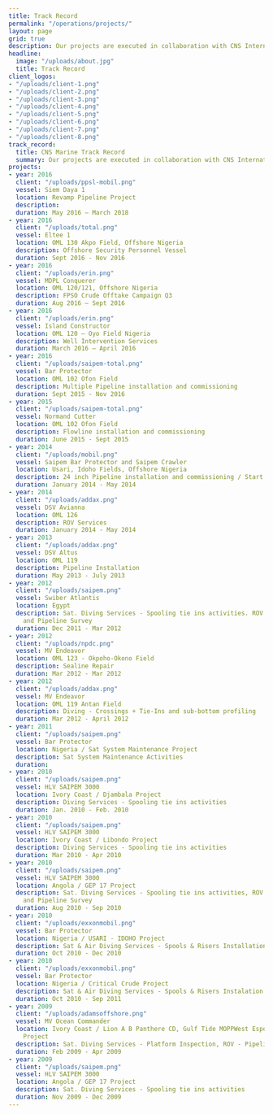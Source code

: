 ```yaml
---
title: Track Record
permalink: "/operations/projects/"
layout: page
grid: true
description: Our projects are executed in collaboration with CNS International.
headline:
  image: "/uploads/about.jpg"
  title: Track Record
client_logos:
- "/uploads/client-1.png"
- "/uploads/client-2.png"
- "/uploads/client-3.png"
- "/uploads/client-4.png"
- "/uploads/client-5.png"
- "/uploads/client-6.png"
- "/uploads/client-7.png"
- "/uploads/client-8.png"
track_record:
  title: CNS Marine Track Record
  summary: Our projects are executed in collaboration with CNS International
projects:
- year: 2016
  client: "/uploads/ppsl-mobil.png"
  vessel: Siem Daya 1
  location: Revamp Pipeline Project
  description: 
  duration: May 2016 – March 2018
- year: 2016
  client: "/uploads/total.png"
  vessel: Eltee 1
  location: OML 130 Akpo Field, Offshore Nigeria
  description: Offshore Security Personnel Vessel
  duration: Sept 2016 - Nov 2016
- year: 2016
  client: "/uploads/erin.png"
  vessel: MDPL Conquerer
  location: OML 120/121, Offshore Nigeria
  description: FPSO Crude Offtake Campaign Q3
  duration: Aug 2016 – Sept 2016
- year: 2016
  client: "/uploads/erin.png"
  vessel: Island Constructor
  location: OML 120 – Oyo Field Nigeria
  description: Well Intervention Services
  duration: March 2016 – April 2016
- year: 2016
  client: "/uploads/saipem-total.png"
  vessel: Bar Protector
  location: OML 102 Ofon Field
  description: Multiple Pipeline installation and commissioning
  duration: Sept 2015 - Nov 2016
- year: 2015
  client: "/uploads/saipem-total.png"
  vessel: Normand Cutter
  location: OML 102 Ofon Field
  description: Flowline installation and commissioning
  duration: June 2015 - Sept 2015
- year: 2014
  client: "/uploads/mobil.png"
  vessel: Saipem Bar Protector and Saipem Crawler
  location: Usari, Idoho Fields, Offshore Nigeria
  description: 24 inch Pipeline installation and commissioning / Start
  duration: January 2014 - May 2014
- year: 2014
  client: "/uploads/addax.png"
  vessel: DSV Avianna
  location: OML 126
  description: ROV Services
  duration: January 2014 - May 2014
- year: 2013
  client: "/uploads/addax.png"
  vessel: DSV Altus
  location: OML 119
  description: Pipeline Installation
  duration: May 2013 - July 2013
- year: 2012
  client: "/uploads/saipem.png"
  vessel: Swiber Atlantis
  location: Egypt
  description: Sat. Diving Services - Spooling tie ins activities. ROV - Platform
    and Pipeline Survey
  duration: Dec 2011 - Mar 2012
- year: 2012
  client: "/uploads/npdc.png"
  vessel: MV Endeavor
  location: OML 123 - Okpoho-Okono Field
  description: Sealine Repair
  duration: Mar 2012 - Mar 2012
- year: 2012
  client: "/uploads/addax.png"
  vessel: MV Endeavor
  location: OML 119 Antan Field
  description: Diving - Crossings + Tie-Ins and sub-bottom profiling
  duration: Mar 2012 - April 2012
- year: 2011
  client: "/uploads/saipem.png"
  vessel: Bar Protector
  location: Nigeria / Sat System Maintenance Project
  description: Sat System Maintenance Activities
  duration: 
- year: 2010
  client: "/uploads/saipem.png"
  vessel: HLV SAIPEM 3000
  location: Ivory Coast / Djambala Project
  description: Diving Services - Spooling tie ins activities
  duration: Jan. 2010 - Feb. 2010
- year: 2010
  client: "/uploads/saipem.png"
  vessel: HLV SAIPEM 3000
  location: Ivory Coast / Libondo Project
  description: Diving Services - Spooling tie ins activities
  duration: Mar 2010 - Apr 2010
- year: 2010
  client: "/uploads/saipem.png"
  vessel: HLV SAIPEM 3000
  location: Angola / GEP 17 Project
  description: Sat. Diving Services - Spooling tie ins activities, ROV - Platform
    and Pipeline Survey
  duration: Aug 2010 - Sep 2010
- year: 2010
  client: "/uploads/exxonmobil.png"
  vessel: Bar Protector
  location: Nigeria / USARI - IDOHO Project
  description: Sat & Air Diving Services - Spools & Risers Installation
  duration: Oct 2010 - Dec 2010
- year: 2010
  client: "/uploads/exxonmobil.png"
  vessel: Bar Protector
  location: Nigeria / Critical Crude Project
  description: Sat & Air Diving Services - Spools & Risers Instalation
  duration: Oct 2010 - Sep 2011
- year: 2009
  client: "/uploads/adamsoffshore.png"
  vessel: MV Ocean Commander
  location: Ivory Coast / Lion A B Panthere CD, Gulf Tide MOPPWest Espoir Field Development
    Project
  description: Sat. Diving Services - Platform Inspection, ROV - Pipeline Inspection
  duration: Feb 2009 - Apr 2009
- year: 2009
  client: "/uploads/saipem.png"
  vessel: HLV SAIPEM 3000
  location: Angola / GEP 17 Project
  description: Sat. Diving Services - Spooling tie ins activities
  duration: Nov 2009 - Dec 2009
---
```


